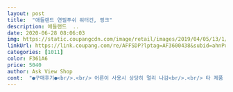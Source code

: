 ```yaml
---
layout: post 
title:  "애들랜드 연필푸쉬 워터건, 핑크" 
description: 애들랜드  ..
date: 2020-06-28 08:06:03 
img: https://static.coupangcdn.com/image/retail/images/2019/04/05/13/1/92f8dbcb-8f17-4daa-bfa3-401d2cf35111.jpg 
linkUrl: https://link.coupang.com/re/AFFSDP?lptag=AF3600438&subid=ahnPublicAsk&pageKey=202197378&itemId=591059111&vendorItemId=4592159040&traceid=V0-113-fd0481e5f175daf5 
categories: [1011] 
color: F361A6 
price: 5040 
author: Ask View Shop 
cont:  "●구매후기●<br/>.<br/> 어른이 사용시 상당히 멀리 나감<br/>.<br/> 타 제품 비교 튼튼함<br/>.<br/> 특이한 모양<br/>.<br/> 펌프를 도와주는 부분이 없어서 아이 혼자 물을 넣기 힘들어함<br/>8세 아이가 사용하기에 사이즈는 적당 했습니다.<br/><br/>그래도 가지고 노는거 보니 저렴한 가격에 잘 샀다 싶네요<br/>단점<br/>물이 막힘 없이 잘 나오고 휴대하기 좋네요<br/>물총이 필요 했습니다.<br/> 스펀지 물총이라 생각하고 구매를 했는데, 플라스틱으로 돼어 있어서 튼튼해 보이네요.<br/><br/>성인이 사용하기에는 괜찮지만 아이들 6살,4살 사용하기에는 많이 힘들어요<br/>아이들이 너무 좋아해요.<br/>.<br/>고장안날거같이 튼튼해요.<br/> 단점은 모래들어가면 빼질못하니 조심하세요<br/>아이들이 좋아합니다<br/>장점<br/>좋아하네여<br/>포장도 잘되오고 물총도 잘나간다고 아이들이<br/>.<br/> 어른이 사용시 상당히 멀리 나감<br/>.<br/> 타 제품 비교 튼튼함<br/>.<br/> 특이한 모양<br/>.<br/> 펌프를 도와주는 부분이 없어서 아이 혼자 물을 넣기 힘들어함<br/>8세 아이가 사용하기에 사이즈는 적당 했습니다.<br/><br/>그래도 가지고 노는거 보니 저렴한 가격에 잘 샀다 싶네요<br/>단점<br/>물이 막힘 없이 잘 나오고 휴대하기 좋네요<br/>물총이 필요 했습니다.<br/> 스펀지 물총이라 생각하고 구매를 했는데, 플라스틱으로 돼어 있어서 튼튼해 보이네요.<br/><br/>성인이 사용하기에는 괜찮지만 아이들 6살,4살 사용하기에는 많이 힘들어요<br/>아이들이 너무 좋아해요.<br/>.<br/>고장안날거같이 튼튼해요.<br/> 단점은 모래들어가면 빼질못하니 조심하세요<br/>아이들이 좋아합니다<br/>장점<br/>좋아하네여<br/>포장도 잘되오고 물총도 잘나간다고 아이들이<br/>" 
---
```

